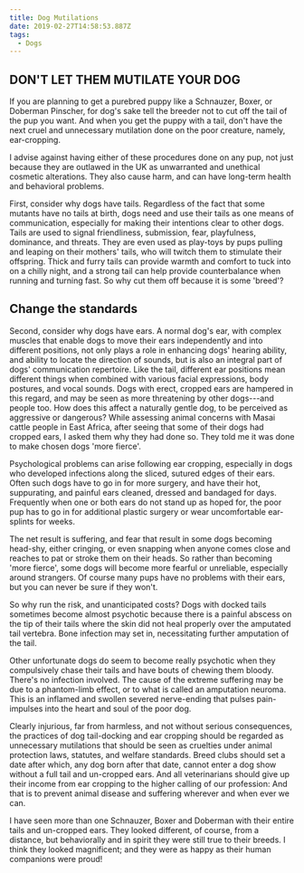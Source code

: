 ```yaml
---
title: Dog Mutilations
date: 2019-02-27T14:58:53.887Z
tags:
  - Dogs
---
```

## DON'T LET THEM MUTILATE YOUR DOG

If you are planning to get a purebred puppy like a Schnauzer, Boxer, or Doberman Pinscher, for dog's sake tell the breeder not to cut off the tail of the pup you want. And when you get the puppy with a tail, don't have the next cruel and unnecessary mutilation done on the poor creature, namely, ear-cropping.

I advise against having either of these procedures done on any pup, not just because they are outlawed in the UK as unwarranted and unethical cosmetic alterations. They also cause harm, and can have long-term health and behavioral problems.

First, consider why dogs have tails. Regardless of the fact that some mutants have no tails at birth, dogs need and use their tails as one means of communication, especially for making their intentions clear to other dogs. Tails are used to signal friendliness, submission, fear, playfulness, dominance, and threats. They are even used as play-toys by pups pulling and leaping on their mothers' tails, who will twitch them to stimulate their offspring. Thick and furry tails can provide warmth and comfort to tuck into on a chilly night, and a strong tail can help provide counterbalance when running and turning fast. So why cut them off because it is some 'breed'?

## Change the standards

Second, consider why dogs have ears. A normal dog's ear, with complex muscles that enable dogs to move their ears independently and into different positions, not only plays a role in enhancing dogs' hearing ability, and ability to locate the direction of sounds, but is also an integral part of dogs' communication repertoire. Like the tail, different ear positions mean different things when combined with various facial expressions, body postures, and vocal sounds. Dogs with erect, cropped ears are hampered in this regard, and may be seen as more threatening by other dogs---and people too. How does this affect a naturally gentle dog, to be perceived as aggressive or dangerous? While assessing animal concerns with Masai cattle people in East Africa, after seeing that some of their dogs had cropped ears, I asked them why they had done so. They told me it was done to make chosen dogs 'more fierce'.

Psychological problems can arise following ear cropping, especially in dogs who developed infections along the sliced, sutured edges of their ears. Often such dogs have to go in for more surgery, and have their hot, suppurating, and painful ears cleaned, dressed and bandaged for days. Frequently when one or both ears do not stand up as hoped for, the poor pup has to go in for additional plastic surgery or wear uncomfortable ear-splints for weeks.

The net result is suffering, and fear that result in some dogs becoming head-shy, either cringing, or even snapping when anyone comes close and reaches to pat or stroke them on their heads. So rather than becoming 'more fierce', some dogs will become more fearful or unreliable, especially around strangers. Of course many pups have no problems with their ears, but you can never be sure if they won't.

So why run the risk, and unanticipated costs? Dogs with docked tails sometimes become almost psychotic because there is a painful abscess on the tip of their tails where the skin did not heal properly over the amputated tail vertebra. Bone infection may set in, necessitating further amputation of the tail.

Other unfortunate dogs do seem to become really psychotic when they compulsively chase their tails and have bouts of chewing them bloody. There's no infection involved. The cause of the extreme suffering may be due to a phantom-limb effect, or to what is called an amputation neuroma. This is an inflamed and swollen severed nerve-ending that pulses pain-impulses into the heart and soul of the poor dog.

Clearly injurious, far from harmless, and not without serious consequences, the practices of dog tail-docking and ear cropping should be regarded as unnecessary mutilations that should be seen as cruelties under animal protection laws, statutes, and welfare standards. Breed clubs should set a date after which, any dog born after that date, cannot enter a dog show without a full tail and un-cropped ears. And all veterinarians should give up their income from ear cropping to the higher calling of our profession: And that is to prevent animal disease and suffering wherever and when ever we can.

I have seen more than one Schnauzer, Boxer and Doberman with their entire tails and un-cropped ears. They looked different, of course, from a distance, but behaviorally and in spirit they were still true to their breeds. I think they looked magnificent; and they were as happy as their human companions were proud!
